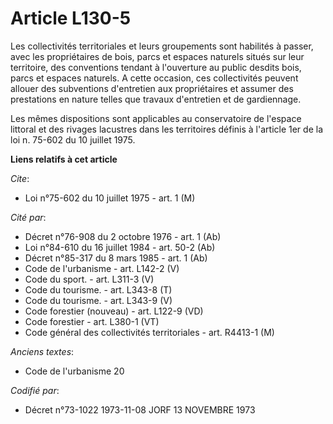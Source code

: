# Article L130-5

Les collectivités territoriales et leurs groupements sont habilités à passer, avec les propriétaires de bois, parcs et
espaces naturels situés sur leur territoire, des conventions tendant à l'ouverture au public desdits bois, parcs et espaces
naturels. A cette occasion, ces collectivités peuvent allouer des subventions d'entretien aux propriétaires et assumer des
prestations en nature telles que travaux d'entretien et de gardiennage.

Les mêmes dispositions sont applicables au conservatoire de l'espace littoral et des rivages lacustres dans les territoires
définis à l'article 1er de la loi n. 75-602 du 10 juillet 1975.

**Liens relatifs à cet article**

_Cite_:

  - Loi n°75-602 du 10 juillet 1975 - art. 1 (M)

_Cité par_:

  - Décret n°76-908 du 2 octobre 1976 - art. 1 (Ab)
  - Loi n°84-610 du 16 juillet 1984 - art. 50-2 (Ab)
  - Décret n°85-317 du 8 mars 1985 - art. 1 (Ab)
  - Code de l'urbanisme - art. L142-2 (V)
  - Code du sport. - art. L311-3 (V)
  - Code du tourisme. - art. L343-8 (T)
  - Code du tourisme. - art. L343-9 (V)
  - Code forestier (nouveau) - art. L122-9 (VD)
  - Code forestier - art. L380-1 (VT)
  - Code général des collectivités territoriales - art. R4413-1 (M)

_Anciens textes_:

  - Code de l'urbanisme 20

_Codifié par_:

  - Décret n°73-1022 1973-11-08 JORF 13 NOVEMBRE 1973
